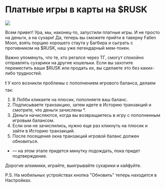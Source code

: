 # Платные игры в карты на $RUSK
![](1.2x.jpg)

Всем привет! Ура, мы, наконец-то, запустили платные игры. И не просто на деньги, а на сухари! Да, теперь вы сможете прийти в таверну Fallen Moon, взять порцию хорошего стаута у Багбира и сыграть с противником на $RUSK, наш уже легендарный мем-токен.

Важно упомянуть, что те, кто регался через ТГ, смогут спокойно отправлять сухарики на другие кошельки. Если вы захотите переместить ваши $RUSK или продать их, вы сделаете это без каких-либо трудностей.  

❗️ У кого возникли проблемы с пополнением игрового баланса, делаем так:   

1. В Лобби кликаете на плюсик, пополняете ваш баланс. 
2. Подписываете транзакцию, затем идете в Историю транзакций и смотрите, что деньги зачислены *. 
3. Деньги начисляются, когда вы возвращаетесь в игру с пополненным игровым балансом.
4. Если они не зачислились, нужно еще раз кликнуть на плюсик и зайти в Историю транзакций.  
5. После посещения окна транзакций игровой баланс должен обновиться. 

* — на этом этапе придется минутку подождать, пока придет подтверждение. 

Дорогие алхимики, играйте, выигрывайте сухарики и кайфуйте. 

P.S. На мобильных устройствах кнопка "Обновить" теперь находится в Настройках. 